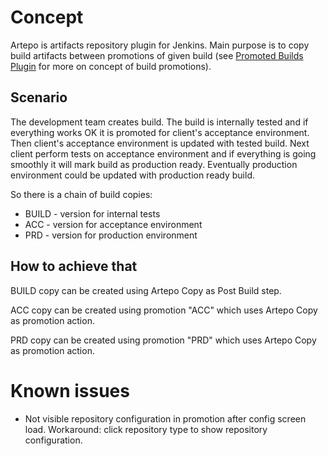 Concept
======

Artepo is artifacts repository plugin for Jenkins. Main purpose is to copy build artifacts between promotions of given
build (see [Promoted Builds Plugin](https://wiki.jenkins-ci.org/display/JENKINS/Promoted+Builds+Plugin) for more on concept
of build promotions).


Scenario
--------
The development team creates build. The build is internally tested and if everything works OK it is promoted for
  client's acceptance environment. Then client's acceptance environment is updated with tested build. Next client
  perform tests on acceptance environment and if everything is going smoothly it will mark build as production ready.
  Eventually production environment could be updated with production ready build.

So there is a chain of build copies:
* BUILD - version for internal tests
* ACC - version for acceptance environment
* PRD - version for production environment


How to achieve that
-------------------
BUILD copy can be created using Artepo Copy as Post Build step.

ACC copy can be created using promotion "ACC" which uses Artepo Copy as promotion action.

PRD copy can be created using promotion "PRD" which uses Artepo Copy as promotion action.


Known issues
============
* Not visible repository configuration in promotion after config screen load. Workaround: click repository type to show repository configuration.
